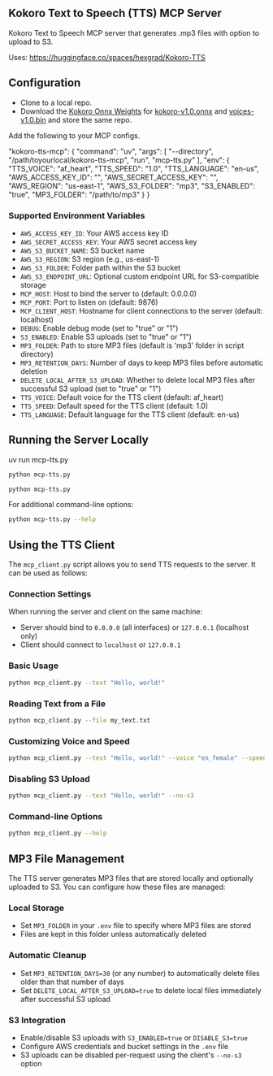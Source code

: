 ## Kokoro Text to Speech (TTS) MCP Server

Kokoro Text to Speech MCP server that generates .mp3 files with option to upload to S3.

Uses: https://huggingface.co/spaces/hexgrad/Kokoro-TTS

## Configuration

* Clone to a local repo.
* Download the [Kokoro Onnx Weights](https://github.com/thewh1teagle/kokoro-onn) for [kokoro-v1.0.onnx](https://github.com/thewh1teagle/kokoro-onnx/releases/download/model-files-v1.0/kokoro-v1.0.onnx) and [voices-v1.0.bin](https://github.com/thewh1teagle/kokoro-onnx?tab=readme-ov-file#:~:text=onnx%2C%20and-,voices%2Dv1.0.bin,-and%20place%20them) and store the same repo.

Add the following to your MCP configs.


  "kokoro-tts-mcp": {
      "command": "uv",
      "args": [
        "--directory",
        "/path/toyourlocal/kokoro-tts-mcp",
        "run",
        "mcp-tts.py"
      ],
      "env": {
        "TTS_VOICE": "af_heart",
        "TTS_SPEED": "1.0",
        "TTS_LANGUAGE": "en-us",
        "AWS_ACCESS_KEY_ID": "",
        "AWS_SECRET_ACCESS_KEY": "",
        "AWS_REGION": "us-east-1",
        "AWS_S3_FOLDER": "mp3",
        "S3_ENABLED": "true",
        "MP3_FOLDER": "/path/to/mp3"
      } 
    }





### Supported Environment Variables

- `AWS_ACCESS_KEY_ID`: Your AWS access key ID
- `AWS_SECRET_ACCESS_KEY`: Your AWS secret access key
- `AWS_S3_BUCKET_NAME`: S3 bucket name
- `AWS_S3_REGION`: S3 region (e.g., us-east-1)
- `AWS_S3_FOLDER`: Folder path within the S3 bucket
- `AWS_S3_ENDPOINT_URL`: Optional custom endpoint URL for S3-compatible storage
- `MCP_HOST`: Host to bind the server to (default: 0.0.0.0)
- `MCP_PORT`: Port to listen on (default: 9876)
- `MCP_CLIENT_HOST`: Hostname for client connections to the server (default: localhost)
- `DEBUG`: Enable debug mode (set to "true" or "1")
- `S3_ENABLED`: Enable S3 uploads (set to "true" or "1")
- `MP3_FOLDER`: Path to store MP3 files (default is 'mp3' folder in script directory)
- `MP3_RETENTION_DAYS`: Number of days to keep MP3 files before automatic deletion
- `DELETE_LOCAL_AFTER_S3_UPLOAD`: Whether to delete local MP3 files after successful S3 upload (set to "true" or "1")
- `TTS_VOICE`: Default voice for the TTS client (default: af_heart)
- `TTS_SPEED`: Default speed for the TTS client (default: 1.0)
- `TTS_LANGUAGE`: Default language for the TTS client (default: en-us)

## Running the Server Locally

uv run mcp-tts.py

```bash
python mcp-tts.py
```

```bash
python mcp-tts.py
```

For additional command-line options:

```bash
python mcp-tts.py --help
```

## Using the TTS Client

The `mcp_client.py` script allows you to send TTS requests to the server. It can be used as follows:

### Connection Settings

When running the server and client on the same machine:
- Server should bind to `0.0.0.0` (all interfaces) or `127.0.0.1` (localhost only)
- Client should connect to `localhost` or `127.0.0.1`


### Basic Usage

```bash
python mcp_client.py --text "Hello, world!"
```

### Reading Text from a File

```bash
python mcp_client.py --file my_text.txt
```

### Customizing Voice and Speed

```bash
python mcp_client.py --text "Hello, world!" --voice "en_female" --speed 1.2
```

### Disabling S3 Upload

```bash
python mcp_client.py --text "Hello, world!" --no-s3
```

### Command-line Options

```bash
python mcp_client.py --help
```

## MP3 File Management

The TTS server generates MP3 files that are stored locally and optionally uploaded to S3. You can configure how these files are managed:

### Local Storage

- Set `MP3_FOLDER` in your `.env` file to specify where MP3 files are stored
- Files are kept in this folder unless automatically deleted

### Automatic Cleanup

- Set `MP3_RETENTION_DAYS=30` (or any number) to automatically delete files older than that number of days
- Set `DELETE_LOCAL_AFTER_S3_UPLOAD=true` to delete local files immediately after successful S3 upload

### S3 Integration

- Enable/disable S3 uploads with `S3_ENABLED=true` or `DISABLE_S3=true`
- Configure AWS credentials and bucket settings in the `.env` file
- S3 uploads can be disabled per-request using the client's `--no-s3` option


